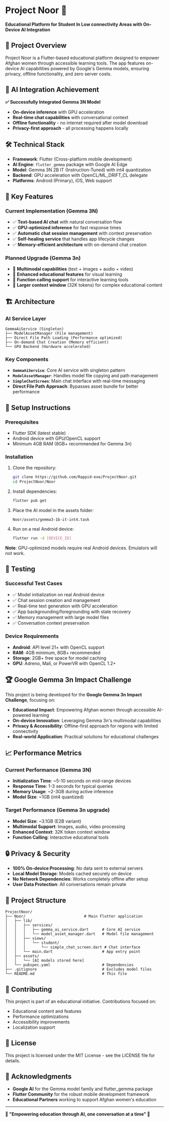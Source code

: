# Project Noor 🌟

**Educational Platform for Student In Low connectivity Areas with On-Device AI Integration**

## 🎯 Project Overview

Project Noor is a Flutter-based educational platform designed to empower Afghan women through accessible learning tools. The app features on-device AI capabilities powered by Google's Gemma models, ensuring privacy, offline functionality, and zero server costs.

## 🤖 AI Integration Achievement

**✅ Successfully Integrated Gemma 3N Model**
- **On-device inference** with GPU acceleration
- **Real-time chat capabilities** with conversational context
- **Offline functionality** - no internet required after model download
- **Privacy-first approach** - all processing happens locally

## 🛠️ Technical Stack

- **Framework**: Flutter (Cross-platform mobile development)
- **AI Engine**: `flutter_gemma` package with Google AI Edge
- **Model**: Gemma 3N 2B IT (Instruction-Tuned) with int4 quantization
- **Backend**: GPU acceleration with OpenCL/ML_DRIFT_CL delegate
- **Platforms**: Android (Primary), iOS, Web support

## 🚀 Key Features

### Current Implementation (Gemma 3N)
- ✅ **Text-based AI chat** with natural conversation flow
- ✅ **GPU-optimized inference** for fast response times
- ✅ **Automatic chat session management** with context preservation
- ✅ **Self-healing service** that handles app lifecycle changes
- ✅ **Memory-efficient architecture** with on-demand chat creation

### Planned Upgrade (Gemma 3n)
- 🎯 **Multimodal capabilities** (text + images + audio + video)
- 🎯 **Enhanced educational features** for visual learning
- 🎯 **Function calling support** for interactive learning tools
- 🎯 **Larger context window** (32K tokens) for complex educational content

## 🏗️ Architecture

### AI Service Layer
```
GemmaAiService (Singleton)
├── ModelAssetManager (File management)
├── Direct File Path Loading (Performance optimized)
├── On-demand Chat Creation (Memory efficient)
└── GPU Backend (Hardware accelerated)
```

### Key Components
- **`GemmaAiService`**: Core AI service with singleton pattern
- **`ModelAssetManager`**: Handles model file copying and path management
- **`SimpleChatScreen`**: Main chat interface with real-time messaging
- **Direct File Path Approach**: Bypasses asset bundle for better performance

## 🔧 Setup Instructions

### Prerequisites
- Flutter SDK (latest stable)
- Android device with GPU/OpenCL support
- Minimum 4GB RAM (8GB+ recommended for Gemma 3n)

### Installation
1. Clone the repository:
   ```bash
   git clone https://github.com/Rappid-exe/ProjectNoor.git
   cd ProjectNoor/Noor
   ```

2. Install dependencies:
   ```bash
   flutter pub get
   ```

3. Place the AI model in the assets folder:
   ```
   Noor/assets/gemma3-1b-it-int4.task
   ```

4. Run on a real Android device:
   ```bash
   flutter run -d [DEVICE_ID]
   ```

**Note**: GPU-optimized models require real Android devices. Emulators will not work.

## 🧪 Testing

### Successful Test Cases
- ✅ Model initialization on real Android device
- ✅ Chat session creation and management
- ✅ Real-time text generation with GPU acceleration
- ✅ App backgrounding/foregrounding with state recovery
- ✅ Memory management with large model files
- ✅ Conversation context preservation

### Device Requirements
- **Android**: API level 21+ with OpenCL support
- **RAM**: 4GB minimum, 8GB+ recommended
- **Storage**: 2GB+ free space for model caching
- **GPU**: Adreno, Mali, or PowerVR with OpenCL 1.2+

## 🏆 Google Gemma 3n Impact Challenge

This project is being developed for the **Google Gemma 3n Impact Challenge**, focusing on:

- **Educational Impact**: Empowering Afghan women through accessible AI-powered learning
- **On-device Innovation**: Leveraging Gemma 3n's multimodal capabilities
- **Privacy & Accessibility**: Offline-first approach for regions with limited connectivity
- **Real-world Application**: Practical solutions for educational challenges

## 📈 Performance Metrics

### Current Performance (Gemma 3N)
- **Initialization Time**: ~5-10 seconds on mid-range devices
- **Response Time**: 1-3 seconds for typical queries
- **Memory Usage**: ~2-3GB during active inference
- **Model Size**: ~1GB (int4 quantized)

### Target Performance (Gemma 3n upgrade)
- **Model Size**: ~3.1GB (E2B variant)
- **Multimodal Support**: Images, audio, video processing
- **Enhanced Context**: 32K token context window
- **Function Calling**: Interactive educational tools

## 🔒 Privacy & Security

- **100% On-device Processing**: No data sent to external servers
- **Local Model Storage**: Models cached securely on device
- **No Network Dependencies**: Works completely offline after setup
- **User Data Protection**: All conversations remain private

## 📁 Project Structure

```
ProjectNoor/
├── Noor/                          # Main Flutter application
│   ├── lib/
│   │   ├── services/
│   │   │   ├── gemma_ai_service.dart      # Core AI service
│   │   │   └── model_asset_manager.dart   # Model file management
│   │   ├── views/
│   │   │   └── student/
│   │   │       └── simple_chat_screen.dart # Chat interface
│   │   └── main.dart                      # App entry point
│   ├── assets/
│   │   └── [AI models stored here]
│   └── pubspec.yaml                       # Dependencies
├── .gitignore                             # Excludes model files
└── README.md                              # This file
```

## 🤝 Contributing

This project is part of an educational initiative. Contributions focused on:
- Educational content and features
- Performance optimizations
- Accessibility improvements
- Localization support

## 📄 License

This project is licensed under the MIT License - see the LICENSE file for details.

## 🙏 Acknowledgments

- **Google AI** for the Gemma model family and flutter_gemma package
- **Flutter Community** for the robust mobile development framework
- **Educational Partners** working to support Afghan women's education

---

**🌟 "Empowering education through AI, one conversation at a time" 🌟** 
